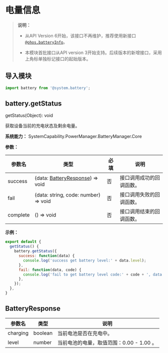 # 电量信息

>  **说明：**
> - 从API Version 6开始，该接口不再维护，推荐使用新接口[`@ohos.batteryInfo`](js-apis-battery-info.md)。
> 
> - 本模块首批接口从API version 3开始支持。后续版本的新增接口，采用上角标单独标记接口的起始版本。


## 导入模块


```js
import battery from '@system.battery';
```


## battery.getStatus

getStatus(Object): void

获取设备当前的充电状态及剩余电量。

**系统能力：** SystemCapability.PowerManager.BatteryManager.Core

**参数：**

| 参数名 | 类型 | 必填 | 说明 |
| -------- | -------- | -------- | -------- |
| success | (data: [BatteryResponse](#batteryresponse)) => void | 否 | 接口调用成功的回调函数。|
| fail | (data: string, code: number) => void | 否 | 接口调用失败的回调函数。|
| complete | () => void | 否 | 接口调用结束的回调函数。 |

**示例：**

```js
export default {    
  getStatus() {       
    battery.getStatus({           
      success: function(data) {               
        console.log('success get battery level:' + data.level);           
      },            
      fail: function(data, code) {                
        console.log('fail to get battery level code:' + code + ', data: ' + data);            
      },        
    });    
  },
}
```

## BatteryResponse

| 参数名 | 类型 | 说明 |
| -------- | -------- | -------- |
| charging | boolean | 当前电池是否在充电中。 |
| level | number | 当前电池的电量，取值范围：0.00&nbsp;-&nbsp;1.00&nbsp;。 |
